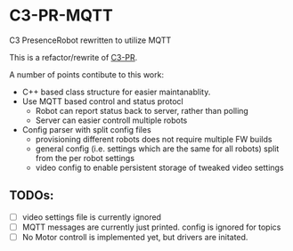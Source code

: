 # C3-PR-MQTT
C3 PresenceRobot rewritten to utilize MQTT

This is a refactor/rewrite of [C3-PR](https://github.com/c3d2/C3-PR). 

A number of points contibute to this work:
* C++ based class structure for easier maintanablity.
* Use MQTT based control and status protocl
  * Robot can report status back to server, rather than polling
  * Server can easier controll multiple robots
* Config parser with split config files
  * provisioning different robots does not require multiple FW builds
  * general config (i.e. settings which are the same for all robots) split from the per robot settings
  * video config to enable persistent storage of tweaked video settings
  

## TODOs:
- [ ] video settings file is currently ignored
- [ ] MQTT messages are currently just printed. config is ignored for topics
- [ ] No Motor controll is implemented yet, but drivers are initated.
